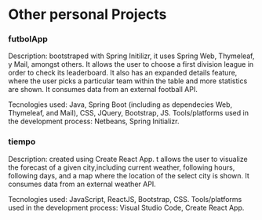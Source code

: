 # Other personal Projects

### futbolApp

Description: bootstraped with Spring Initilizr, it uses Spring Web, Thymeleaf, y Mail, amongst others. It allows the user to choose a first division league in order to check its leaderboard. It also has an expanded details feature, where the user picks a particular team within the table and more statistics are shown. It consumes data from an external football API.

Tecnologies used: Java, Spring Boot (including as dependecies Web, Thymeleaf, and Mail), CSS, JQuery, Bootstrap, JS.
Tools/platforms used in the development process: Netbeans, Spring Initializr.

### tiempo

Description: created using Create React App. t allows the user to visualize the forecast of a given city,including current weather, following hours, following days, and a map where the location of the select city is shown. It consumes data from an external weather API.

Tecnologies used: JavaScript, ReactJS, Bootstrap, CSS. 
Tools/platforms used in the development process: Visual Studio Code, Create React App.

